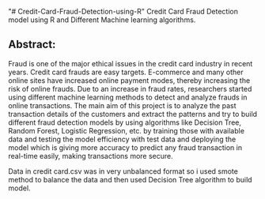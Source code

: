 "# Credit-Card-Fraud-Detection-using-R" 
Credit Card Fraud Detection model using R and Different Machine learning algorithms.

Abstract:
--------
Fraud is one of the major ethical issues in the credit card industry in recent
years.
Credit card frauds are easy targets. E-commerce and many other online sites have
increased online payment modes, thereby increasing the risk of online frauds. Due
to an increase in fraud rates, researchers started using different machine learning
methods to detect and analyze frauds in online transactions.
The main aim of this project is to analyze the past transaction details of the
customers and extract the patterns and try to build different fraud detection
models by using algorithms like Decision Tree, Random Forest, Logistic Regression,
etc. by training those with available data and testing the model efficiency with test
data and deploying the model which is giving more accuracy to predict any fraud
transaction in real-time easily, making transactions more secure.

Data in credit card.csv was in very unbalanced format so i used smote method to balance the data and then used Decision Tree algorithm to build model.

